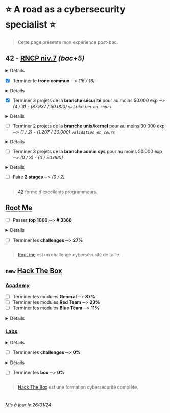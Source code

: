 # :star: A road as a cybersecurity specialist :star:
> Cette page présente mon expérience post-bac.
## 42 - [RNCP niv.7](https://www.francecompetences.fr/recherche/rncp/36137/) *(bac+5)*
<details><summary>Détails
  
- [x] Terminer le **tronc commun** ─> *(16 / 16)*
</summary>

| Nom | Description | Domaine | Tech |
|-|-|-|-|
| [ft_transcendence](https://github.com/Skalyaeve/ft_transcendence) | Application web | Programmation | ![](https://github.com/Skalyaeve/images/blob/main/react.png) ![](https://github.com/Skalyaeve/images/blob/main/javascript.png) ![](https://github.com/Skalyaeve/images/blob/main/css.png) ![](https://github.com/Skalyaeve/images/blob/main/html.png) ![](https://github.com/Skalyaeve/images/blob/main/postgresql.png) |
| [Webserv](https://github.com/Skalyaeve/webserv) | Serveur HTTP | Programmation | ![](https://github.com/Skalyaeve/images/blob/main/cpp.png) ![](https://github.com/Skalyaeve/images/blob/main/web.png) |
| [Inception](https://github.com/Skalyaeve/inception) | Service Wordpress | Admin sys | ![](https://github.com/Skalyaeve/images/blob/main/docker.png) ![](https://github.com/Skalyaeve/images/blob/main/nginx.png) ![](https://github.com/Skalyaeve/images/blob/main/php.png) ![](https://github.com/Skalyaeve/images/blob/main/mariadb.png) ![](https://github.com/Skalyaeve/images/blob/main/wordpress.png) |
| [ft_containers](https://github.com/Skalyaeve/ft_containers) | Conteneurs C++ | Programmation | ![](https://github.com/Skalyaeve/images/blob/main/cpp.png) |
| [Modules C++](https://github.com/Skalyaeve/cpp_modules) | Introduction au C++ | Programmation | ![](https://github.com/Skalyaeve/images/blob/main/cpp.png) |
| [cub3D](https://github.com/Skalyaeve/cub3d) | Raycaster | Programmation | ![](https://github.com/Skalyaeve/images/blob/main/c.png) |
| [Net_Practice](https://github.com/Skalyaeve/net_practice) | Introduction au réseau | Admin sys | ![](https://github.com/Skalyaeve/images/blob/main/network.png) |
| [Minishell](https://github.com/Skalyaeve/minishell) | Simple shell UNIX | Programmation | ![](https://github.com/Skalyaeve/images/blob/main/c.png) ![](https://github.com/Skalyaeve/images/blob/main/linux.png) |
| [Philosophers](https://github.com/Skalyaeve/philosophers) | Introduction au multi-threading | Programmation | ![](https://github.com/Skalyaeve/images/blob/main/c.png) |
| [Pipex](https://github.com/Skalyaeve/pipex) | Introduction au pipe | Programmation | ![](https://github.com/Skalyaeve/images/blob/main/c.png) |
| [Push_swap](https://github.com/Skalyaeve/push_swap) | Défi algorithmique | Programmation | ![](https://github.com/Skalyaeve/images/blob/main/c.png) |
| [So Long](https://github.com/Skalyaeve/so_long) | Jeu en 2D | Programmation | ![](https://github.com/Skalyaeve/images/blob/main/c.png) |
| [Born2beRoot](https://github.com/Skalyaeve/born2beroot) | Introduction à la virtualisation | Admin sys | ![](https://github.com/Skalyaeve/images/blob/main/linux.png) |
| [ft_printf](https://github.com/Skalyaeve/ft_printf) | Recoder printf | Programmation | ![](https://github.com/Skalyaeve/images/blob/main/c.png) |
| [Get Next Line](https://github.com/Skalyaeve/get_next_line) | Parser | Programmation |  ![](https://github.com/Skalyaeve/images/blob/main/c.png) |
| [Libft](https://github.com/Skalyaeve/libft) | Quelques fonctions de la libc | Programmation | ![](https://github.com/Skalyaeve/images/blob/main/c.png) |

</details>

<details><summary>Détails
  
- [x] Terminer 3 projets de la **branche sécurité** pour au moins 50.000 exp ─> *(4 / 3) - (87.937 / 50.000) `validation en cours`*
</summary>

| Nom | Description | Domaine | Tech |
|-|-|-|-|
| [Over Ride](https://github.com/Skalyaeve/over_ride) | Bug Bounty niv.2 | Reverse engineering | ![](https://github.com/Skalyaeve/images/blob/main/asm.png) ![](https://github.com/Skalyaeve/images/blob/main/c.png) | 
| [Rainfall](https://github.com/Skalyaeve/rainfall) | Bug Bounty niv.1 | Reverse engineering | ![](https://github.com/Skalyaeve/images/blob/main/asm.png) | 
| [Snow Crash](https://github.com/Skalyaeve/snow_crash) | Introduction à la cybersécurité à travers un CTF. | Divers | ![](https://github.com/Skalyaeve/images/blob/main/linux.png) ![](https://github.com/Skalyaeve/images/blob/main/network.png) ![](https://github.com/Skalyaeve/images/blob/main/asm.png) ![](https://github.com/Skalyaeve/images/blob/main/perl.png) ![](https://github.com/Skalyaeve/images/blob/main/lua.png) ![](https://github.com/Skalyaeve/images/blob/main/php.png) | 
| [Cybersecurity Piscine](https://github.com/Skalyaeve/cybersecurity_piscine) | Introduction à la cybersécurité à travers dans sous-domaines. | Divers | ![](https://github.com/Skalyaeve/images/blob/main/web.png) ![](https://github.com/Skalyaeve/images/blob/main/network.png) ![](https://github.com/Skalyaeve/images/blob/main/tor.png) ![](https://github.com/Skalyaeve/images/blob/main/python.png) ![](https://github.com/Skalyaeve/images/blob/main/asm.png) ![](https://github.com/Skalyaeve/images/blob/main/c.png) ![](https://github.com/Skalyaeve/images/blob/main/cpp.png) | 

</details>

<details><summary>Détails

- [ ] Terminer 2 projets de la **branche unix/kernel** pour au moins 30.000 exp ─> *(1 / 2) - (1.207 / 30.000) `validation en cours`*
</summary>

| Nom | Description | Domaine | Tech |
|-|-|-|-|
| [Libasm](https://github.com/Skalyaeve/libasm) | Introduction au langage assembleur | Programmation | ![](https://github.com/Skalyaeve/images/blob/main/asm.png) |

</details>

<details><summary>Détails
  
- [ ] Terminer 3 projets de la **branche admin sys** pour au moins 50.000 exp ─> *(0 / 3) - (0 / 50.000)*
</summary>

</details>

<details><summary>Détails
  
- [ ] Faire **2 stages** ─> *(0 / 2)*
</summary>
En recherche de stage :)
</details>

> [42](https://42.fr/) forme d'excellents programmeurs.

## [Root Me](https://www.root-me.org/Skalyaeve)
- [ ] Passer **top 1000** ─> **# 3368**
<details><summary>Détails
  
- [ ] Terminer les **challenges** ─> **27%**
</summary>

- [ ] [Programmation](https://www.root-me.org/fr/Challenges/Programmation/) ─> **86%**
- [ ] [App - Système](https://www.root-me.org/fr/Challenges/App-Systeme/) ─> **21%**
- [ ] [App - Script](https://www.root-me.org/fr/Challenges/App-Script/) ─> **78%**
- [ ] [Cracking](https://www.root-me.org/fr/Challenges/Cracking/) ─> **30%**
- [ ] [Réseau](https://www.root-me.org/fr/Challenges/Reseau/) ─> **56%**
- [ ] [Web - Client](https://www.root-me.org/fr/Challenges/Web-Client/) ─> **22%**
- [ ] [Web - Serveur](https://www.root-me.org/fr/Challenges/Web-Serveur/) ─> **23%**
- [ ] [Cryptanalyse](https://www.root-me.org/fr/Challenges/Cryptanalyse/) ─> **25%**
- [ ] [Stéganographie](https://www.root-me.org/fr/Challenges/Steganographie/) ─> **26%**
- [ ] [Forensic](https://www.root-me.org/fr/Challenges/Forensic/) ─> **2%**
- [ ] [Réaliste](https://www.root-me.org/fr/Challenges/Realiste/) ─> **2%**
</details>

> [Root me](https://www.root-me.org) est un challenge cybersécurité de taille.

## `new` [Hack The Box](https://app.hackthebox.com/profile/1772537)
### [Academy](https://academy.hackthebox.com/catalogue)
- [ ] Terminer les modules **General**  ─> **87%**
- [ ] Terminer les modules **Red Team**  ─> **23%**
- [ ] Terminer les modules **Blue Team**  ─> **11%**
<details><summary>Détails</summary>

- [x] [InfoSec Foundations](https://academy.hackthebox.com/path/preview/information-security-foundations) skill path
- [x] [OS Fundamentals](https://academy.hackthebox.com/path/preview/operating-system-fundamentals) skill path
- [x] [Local PrivEsc](https://academy.hackthebox.com/path/preview/local-privilege-escalation) skill path
- [x] [Binary Exploitation](https://academy.hackthebox.com/path/preview/intro-to-binary-exploitation) skill path
- [x] [SOC Analyst Prerequisites](https://academy.hackthebox.com/path/preview/soc-analyst-prerequisites) skill path
- [x] [Basic Toolset](https://academy.hackthebox.com/path/preview/basic-toolset) skill path
- [ ] [Penetration Tester](https://academy.hackthebox.com/path/preview/penetration-tester) job role path ─> **43%**
- [ ] [Bug Bounty Hunter](https://academy.hackthebox.com/path/preview/bug-bounty-hunter) job role path ─> **47%**
- [ ] [SOC Analyst](https://academy.hackthebox.com/path/preview/soc-analyst) job role path ─> **27%**
</details>

### [Labs](https://www.hackthebox.com/hacker/hacking-labs)
<details><summary>Détails

- [ ] Terminer les **challenges** ─> **0%**
</summary>

- [ ] **Reversing** ─> **2%**
- [ ] **Web** ─> **0%**
- [ ] **Mobile** ─> **0%**
- [ ] **Pwn** ─> **1%**
- [ ] **GamePwn** ─> **0%**
- [ ] **Misc** ─> **0%**
- [ ] **Crypto** ─> **1%**
- [ ] **Forensics** ─> **0%**
- [ ] **OSINT** ─> **0%**
- [ ] **Hardware** ─> **0%**
- [ ] **Blockchain** ─> **0%**
</details>

<details><summary>Détails
  
- [ ] Terminer les **box** ─> **0%**
</summary>

- [ ] **Linux** ─> **0%**
- [ ] **Windows** ─> **1%**
- [ ] **Android** ─> **0%**
- [ ] **OpenBSD** ─> **0%**
- [ ] **FreeBSD** ─> **0%**
- [ ] **Solaris** ─> **0%**
- [ ] **Other** ─> **0%**
</details>

> [Hack The Box](https://www.hackthebox.com/) est une formation cybersécurité complète.
#
*Mis à jour le 26/01/24*
